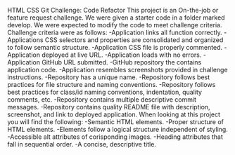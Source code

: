 HTML CSS Git Challenge: Code Refactor
This project is an On-the-job or feature request challenge. 
We were given a starter code in a folder marked develop.
We were expected to modify the code to meet challenge criteria.
Challenge criteria were as follows:
    -Application links all function correctly.
    -Applications CSS selectors and properties are consolidated and organized to follow semantic structure.
    -Application CSS file is properly commented.
    -Application deployed at live URL.
    -Application loads with no errors.
    -Application GitHub URL submitted.
    -GitHub repository the contains application code.
    -Application resembles screenshots provided in challenge instructions.
    -Repository has a unique name.
    -Repository follows best practices for file structure and naming conventions.
    -Repository follows best practices for class/id naming conventions, indentation, quality comments, etc.
    -Repository contains multiple descriptive commit messages.
    -Repository contains quality README file with description, screenshot, and link to deployed application.
When looking at this project you will find the following:
    -Semantic HTML elements.
    -Proper structure of HTML elements. 
    -Elements follow a logical structure independent of styling.
    -Accessible alt attributes of corisponding images.
    -Heading attributes that fall in sequential order.
    -A concise, descriptive title.
